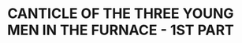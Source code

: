 ---
capo: 0
id: 0
lang: en-us
page: '40'
step: pre
subtitle: ''
tags: []
title: CANTICLE OF THE THREE YOUNG MEN IN THE FURNACE - 1ST PART
---